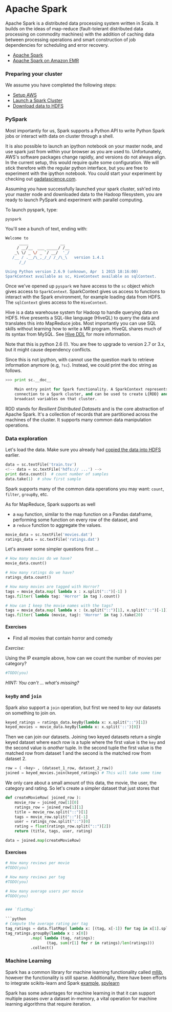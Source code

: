 # Apache Spark

Apache Spark is a distributed data processing system written in Scala. It builds on the ideas of map-reduce (fault-tolerant distributed data processing on commodity machines) with the addition of caching data between processing operations and smart construction of job dependencies for scheduling and error recovery.

- [Apache Spark](https://spark.incubator.apache.org/)
- [Apache Spark on Amazon EMR](http://aws.amazon.com/elasticmapreduce/details/spark/)


### Preparing your cluster

We assume you have completed the following steps:
- [Setup AWS](./aws.md)
- [Launch a Spark Cluster](./aws.md#launching-a-spark-cluster)
- [Download data to HDFS](./hadoop.md#download-data)


### PySpark

Most importantly for us, Spark supports a Python API to write Python Spark jobs or interact with data on cluster through a shell.

It is also possible to launch an ipython notebook on your master node, and use spark just from within your browser as you are used to.  Unfortunately, AWS's software packages change rapidly, and versions do not always align.  In the current setup, this would require quite some configuration.  We will stick therefore with the regular python interface, but you are free to experiment with the ipython notebook.  You could start your experiment by checking out [gadatascience.com](http://gadatascience.com).

Assuming you have successfully launched your spark cluster, ssh'ed into your master node and downloaded data to the Hadoop filesystem, you are ready to launch PySpark and experiment with parallel computing.

To launch pyspark, type:

```sh
pyspark
```

You'll see a bunch of text, ending with:

```sh
Welcome to
      ____              __
     / __/__  ___ _____/ /__
    _\ \/ _ \/ _ `/ __/  '_/
   /__ / .__/\_,_/_/ /_/\_\   version 1.4.1
      /_/

Using Python version 2.6.9 (unknown, Apr  1 2015 18:16:00)
SparkContext available as sc, HiveContext available as sqlContext.
```

Once we've opened up `pyspark` we have access to the `sc` object which gives access to `SparkContext`.  SparkContext gives us access to functions to interact with the Spark environment, for example loading data from HDFS.  The `sqlContext` gives access to the `HiveContext`.

Hive is a data warehouse system for Hadoop to handle querying data on HDFS. Hive presents a SQL-like language (HiveQL) to query the data and translates this into MapReduce jobs. Most importantly you can use SQL skills without learning how to write a MR program.  HiveQL shares much of its syntax from MySQL.  See [Hive DDL](https://cwiki.apache.org/confluence/display/Hive/LanguageManual+DDL) for more information.

Note that this is python 2.6 (!). You are free to upgrade to version 2.7 or 3.x, but it might cause dependency conflicts.

Since this is not ipython, with cannot use the question mark to retrieve information anymore (e.g, `?sc`). Instead, we could print the doc string as follows.

```python
>>> print sc.__doc__

    Main entry point for Spark functionality. A SparkContext represents the
    connection to a Spark cluster, and can be used to create L{RDD} and
    broadcast variables on that cluster.
```

RDD stands for _Resilient Distributed Datasets_ and is the core abstraction of Apache Spark.  It's a collection of records that are partitioned across the machines of the cluster. It supports many common data manipulation operations.


### Data exploration

Let's load the data.  Make sure you already had [copied the data into HDFS](./hadoop.md#download-data) earlier.

```python
data = sc.textFile('train.tsv')
<!-- data = sc.textFile('hdfs:// ...') -->
print data.count()  # count number of samples
data.take(1)  # show first sample
```

Spark supports many of the common data operations you may want: `count`, `filter`, `groupBy`, etc.

As for MapReduce, Spark supports as well
- a `map` function, similar to the map function on a Pandas dataframe, performing some function on every row of the dataset, and
- a `reduce` function to aggregate the values.


```python
movie_data = sc.textFile('movies.dat')
ratings_data = sc.textFile('ratings.dat')
```

Let's answer some simpler questions first ...

```python
# How many movies do we have?
movie_data.count()

# How many ratings do we have?
ratings_data.count()

# How many movies are tagged with Horror?
tags = movie_data.map( lambda x : x.split("::")[-1] )
tags.filter( lambda tag: 'Horror' in tag ).count()

# How can I keep the movie names with the tags?
tags = movie_data.map( lambda x : (x.split("::")[1], x.split("::")[-1]) )
tags.filter( lambda (movie, tag): 'Horror' in tag ).take(20)
```

#### Exercises

- Find all movies that contain horror and comedy

_Exercise:_

Using the IP example above, how can we count the number of movies per category?

```python
#TODO(you)
```
*_HINT:_ You can't ... what's missing?*


### `keyBy` and `join`

Spark also support a `join` operation, but first we need to *key* our datasets on something to join on.

```python
keyed_ratings = ratings_data.keyBy(lambda x: x.split("::")[1])
keyed_movies = movie_data.keyBy(lambda x: x.split('::')[0])
```

Then we can join our datasets.  Joining two keyed datasets return a single keyed dataset where each row is a tuple where the first value is the `key` and the second value is *another* tuple.  In the second tuple the first value is the matched row from dataset 1 and the second is the matched row from dataset 2.

```python
row = ( <key> , (dataset_1_row, dataset_2_row))
joined = keyed_movies.join(keyed_ratings) # This will take some time
```

We only care about a small amount of this data, the movie, the user, the category and rating.  So let's create a simpler dataset that just stores that

```python
def createMovieRow( joined_row ):
    movie_row = joined_row[1][0]
    ratings_row = joined_row[1][1]
    title = movie_row.split("::")[1]
    tags = movie_row.split("::")[-1]
    user = ratings_row.split("::")[0]
    rating = float(ratings_row.split("::")[2])
    return (title, tags, user, rating)

data = joined.map(createMovieRow)
```

#### Exercises

```python
# How many reviews per movie
#TODO(you)

# How many reviews per tag
#TODO(you)

# How many average users per movie
#TODO(you)


### `flatMap`

```python
# Compute the average rating per tag
tag_ratings = data.flatMap( lambda x: [(tag, x[-1]) for tag in x[1].split("|")] )
tag_ratings.groupBy(lambda x : x[0])
           .map( lambda (tag, ratings):
                  (tag, sum(r[1] for r in ratings)/len(ratings)))
           .collect()

```

### Machine Learning

Spark has a common library for machine learning functionality called [mllib](http://spark.apache.org/docs/0.9.0/mllib-guide.html), however the functionality is still sparse.  Additionally, there have been efforts to integrate scikits-learn and Spark [example](https://gist.github.com/MLnick/4707012), [spylearn](https://github.com/ogrisel/spylearn)

Spark has some advantages for machine learning in that it can support multiple passes over a dataset in-memory, a vital operation for machine learning algorithms that require iteration.


<!-- ```python
#Load Data
data = sc.textFile("s3n://elasticmapreduce/samples/pig-apache/input")

#Preview data
data.take(1)

# Count data points
data.count()

# Get first 10 IP addresses
data.map( lambda x: x.split()[0] ).take(10)

# Get Count Of Hits Per IP using Map/Reduce

data.map(lambda x: (x.split()[0], 1)).reduceByKey(lambda a, b : a + b).collect()

# Alternatively Use the Built-In aggregation functions

ips = data.map(lambda x: x.split()[0])

# Using GroupBy
ips.groupBy(lambda x: x).map( lambda kv: (kv[0], len(kv[1]))).collect()

# Using .keyBy and .countValuesByKey
ips.keyBy(lambda x: x).countValuesByKey()

# Using .countByValue()
ips.countByValue()
```
 -->

<!-- ### Movie Lens Dataset

#### Getting the data
First get the MovieLens Dataset, "10 million ratings and 100,000 tag applications applied to 10,000 movies by 72,000 users"

```sh
wget http://files.grouplens.org/datasets/movielens/ml-10m.zip
unzip ml-10m.zip
```

Next move the ml-10m directory to HDFS.

```sh
hadoop fs -put ml-10M100K/movies.dat movies.dat
```
 -->
<!--
ephemeral-hdfs/bin/hadoop fs -copyFromLocal ml-10M100K/ .
-->

<!--
#### Loading in PySpark

```sh
spark/bin/pyspark
```

Loading the data

 -->

